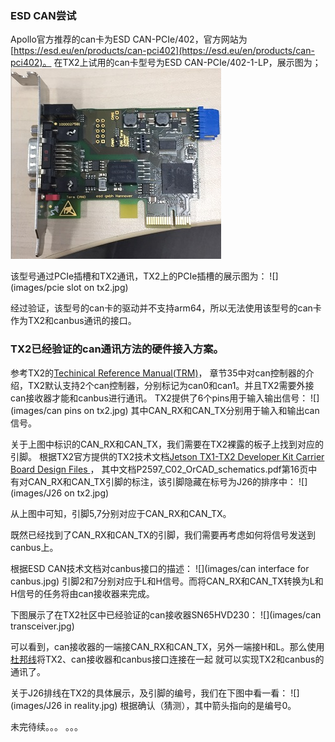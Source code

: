 ### ESD CAN尝试
Apollo官方推荐的can卡为ESD CAN-PCIe/402，官方网站为[https://esd.eu/en/products/can-pci402](https://esd.eu/en/products/can-pci402)。
在TX2上试用的can卡型号为ESD CAN-PCIe/402-1-LP，展示图为；
  ![](images/can-pcie402-1-lp.jpg)

该型号通过PCIe插槽和TX2通讯，TX2上的PCIe插槽的展示图为：
  ![](images/pcie slot on tx2.jpg)

经过验证，该型号的can卡的驱动并不支持arm64，所以无法使用该型号的can卡作为TX2和canbus通讯的接口。

### TX2已经验证的can通讯方法的硬件接入方案。
参考TX2的[Techinical Reference Manual(TRM)](https://developer.nvidia.com/embedded/downloads#?tx=$product,jetson_tx2)，
章节35中对can控制器的介绍，TX2默认支持2个can控制器，分别标记为can0和can1。并且TX2需要外接can接收器才能和canbus进行通讯。
TX2提供了6个pins用于输入输出信号：
![](images/can pins on tx2.jpg)
其中CAN_RX和CAN_TX分别用于输入和输出can信号。

关于上图中标识的CAN_RX和CAN_TX，我们需要在TX2裸露的板子上找到对应的引脚。
根据TX2官方提供的TX2技术文档[Jetson TX1-TX2 Developer Kit Carrier Board Design Files ](https://developer.nvidia.com/embedded/downloads#?tx=$product,jetson_tx2)，
其中文档P2597_C02_OrCAD_schematics.pdf第16页中有对CAN_RX和CAN_TX引脚的标注，该引脚隐藏在标号为J26的排序中：
![](images/J26 on tx2.jpg)

从上图中可知，引脚5,7分别对应于CAN_RX和CAN_TX。

既然已经找到了CAN_RX和CAN_TX的引脚，我们需要再考虑如何将信号发送到canbus上。

根据ESD CAN技术文档对canbus接口的描述：
![](images/can interface for canbus.jpg)
引脚2和7分别对应于L和H信号。而将CAN_RX和CAN_TX转换为L和H信号的任务将由can接收器来完成。

下图展示了在TX2社区中已经验证的can接收器SN65HVD230：
![](images/can transceiver.jpg)

可以看到，can接收器的一端接CAN_RX和CAN_TX，另外一端接H和L。那么使用[杜邦线](https://baike.baidu.com/item/%E6%9D%9C%E9%82%A6%E7%BA%BF)将TX2、can接收器和canbus接口连接在一起
就可以实现TX2和canbus的通讯了。

关于J26排线在TX2的具体展示，及引脚的编号，我们在下图中看一看：
![](images/J26 in reality.jpg)
根据确认（猜测），其中箭头指向的是编号0。

未完待续。。。 。。。
